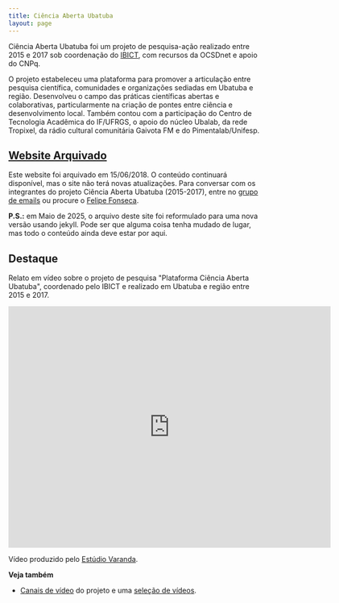```yaml
---
title: Ciência Aberta Ubatuba
layout: page
---
```


Ciência Aberta Ubatuba foi um projeto de pesquisa-ação realizado entre 2015 e 2017 sob coordenação do [IBICT](https://ibict.br), com recursos da OCSDnet e apoio do CNPq.

O projeto estabeleceu uma plataforma para promover a articulação entre pesquisa científica, comunidades e organizações sediadas em Ubatuba e região. Desenvolveu o campo das práticas científicas abertas e colaborativas, particularmente na criação de pontes entre ciência e desenvolvimento local. Também contou com a participação do Centro de Tecnologia Acadêmica do IF/UFRGS, o apoio do núcleo Ubalab, da rede Tropixel, da rádio cultural comunitária Gaivota FM e do Pimentalab/Unifesp.

## [Website Arquivado](blog/1806/website-arquivado)

Este website foi arquivado em 15/06/2018. O conte&uacute;do continuar&aacute; dispon&iacute;vel, mas o site n&atilde;o ter&aacute; novas atualiza&ccedil;&otilde;es. Para conversar com os integrantes do projeto Ci&ecirc;ncia Aberta Ubatuba (2015-2017), entre no <a href="https://groups.google.com/forum/#!members/cienciaabertaubatuba">grupo de emails</a> ou procure o <a href="http://efeefe.me">Felipe Fonseca</a>.

**P.S.:** em Maio de 2025, o arquivo deste site foi reformulado para uma nova versão usando jekyll. Pode ser que alguma coisa tenha mudado de lugar, mas todo o conteúdo ainda deve estar por aqui.

## Destaque

Relato em vídeo sobre o projeto de pesquisa "Plataforma Ciência Aberta Ubatuba", coordenado pelo IBICT e realizado em Ubatuba e região entre 2015 e 2017.

<div class="ratio ratio-16x9"><iframe allowfullscreen="" class="youtube-field-player" frameborder="0" height="480" id="youtube-field-player" src="https://www.youtube.com/embed/xGHUhl1WB9E?wmode=opaque" title="Embedded video for Ciência Aberta Ubatuba" width="640"></iframe></div>

Vídeo produzido pelo <a href="http://varandaestudio.tumblr.com/">Est&uacute;dio Varanda</a>.

**Veja também**

- [Canais de vídeo](canal-ciencia-aberta) do projeto e uma [seleção de vídeos](video).


